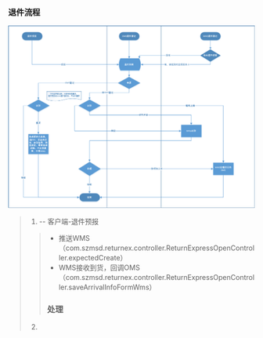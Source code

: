 ### 退件流程
![img.png](img.png)

> 1. -- 客户端-退件预报
>> - 推送WMS （com.szmsd.returnex.controller.ReturnExpressOpenController.expectedCreate）
>> - WMS接收到货，回调OMS （com.szmsd.returnex.controller.ReturnExpressOpenController.saveArrivalInfoFormWms）
>> ### 处理
> 
> 2.